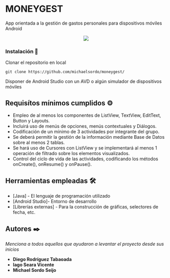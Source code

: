 # MONEYGEST

App orientada a la gestión de gastos personales para dispositivos móviles Android

<p align="center">
<img src="https://user-images.githubusercontent.com/49002900/145206382-31eda8a3-57b7-4683-a704-be1c8ca261cc.png">
</p>

### Instalación 🔧

Clonar el repositorio en local

```
git clone https://github.com/michaelsordo/moneygest/
```

Disponer de Android Studio con un AVD o algún simulador de dispositivos móviles


## Requisítos mínimos cumplidos ⚙️

- Empleo de al menos los componentes de ListView, TextView, EditText, Button y Layouts.
- Incluirá uso de menús de opciones, menús contextuales y Diálogos.
- Codificación de un mínimo de 3 actividades por integrante del grupo.
- Se deberá permitir la gestión de la información mediante Base de Datos sobre al menos 2
tablas.
- Se hará uso de Cursores con ListView y se implementará al menos 1 operación de filtrado
sobre los elementos visualizados.
- Control del ciclo de vida de las actividades, codificando los métodos onCreate(),
onResume() y onPause().


## Herramientas empleadas 🛠️

* [Java] - El lenguaje de programación utilizado
* [Android Studio]- Entorno de desarrollo
* [Librerías externas] - Para la construcción de gráficas, selectores de fecha, etc.

## Autores ✒️

_Menciona a todos aquellos que ayudaron a levantar el proyecto desde sus inicios_

* **Diego Rodríguez Tabaoada** 
* **Iago Seara Vicente** 
* **Michael Sordo Seijo** 




